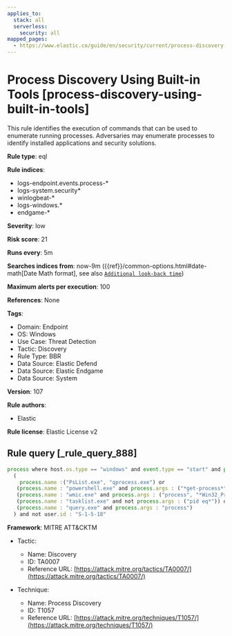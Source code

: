 ```yaml
---
applies_to:
  stack: all
  serverless:
    security: all
mapped_pages:
  - https://www.elastic.co/guide/en/security/current/process-discovery-using-built-in-tools.html
---
```


# Process Discovery Using Built-in Tools [process-discovery-using-built-in-tools]

This rule identifies the execution of commands that can be used to enumerate running processes. Adversaries may enumerate processes to identify installed applications and security solutions.

**Rule type**: eql

**Rule indices**:

* logs-endpoint.events.process-*
* logs-system.security*
* winlogbeat-*
* logs-windows.*
* endgame-*

**Severity**: low

**Risk score**: 21

**Runs every**: 5m

**Searches indices from**: now-9m ({{ref}}/common-options.html#date-math[Date Math format], see also [`Additional look-back time`](docs-content://solutions/security/detect-and-alert/create-detection-rule.md#rule-schedule))

**Maximum alerts per execution**: 100

**References**: None

**Tags**:

* Domain: Endpoint
* OS: Windows
* Use Case: Threat Detection
* Tactic: Discovery
* Rule Type: BBR
* Data Source: Elastic Defend
* Data Source: Elastic Endgame
* Data Source: System

**Version**: 107

**Rule authors**:

* Elastic

**Rule license**: Elastic License v2

## Rule query [_rule_query_888]

```js
process where host.os.type == "windows" and event.type == "start" and process.args != null and
  (
    process.name :("PsList.exe", "qprocess.exe") or
   (process.name : "powershell.exe" and process.args : ("*get-process*", "*Win32_Process*")) or
   (process.name : "wmic.exe" and process.args : ("process", "*Win32_Process*")) or
   (process.name : "tasklist.exe" and not process.args : ("pid eq*")) or
   (process.name : "query.exe" and process.args : "process")
  ) and not user.id : "S-1-5-18"
```

**Framework**: MITRE ATT&CKTM

* Tactic:

    * Name: Discovery
    * ID: TA0007
    * Reference URL: [https://attack.mitre.org/tactics/TA0007/](https://attack.mitre.org/tactics/TA0007/)

* Technique:

    * Name: Process Discovery
    * ID: T1057
    * Reference URL: [https://attack.mitre.org/techniques/T1057/](https://attack.mitre.org/techniques/T1057/)



